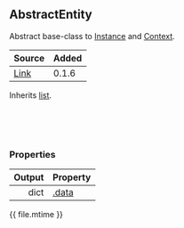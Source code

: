 ## AbstractEntity

Abstract base-class to [Instance](Instance.md) and [Context](Context.md).

| Source     | Added
|------------|---------
|[Link][]    | 0.1.6

Inherits [list](https://docs.python.org/2/tutorial/datastructures.html#more-on-lists).

[Link]: https://github.com/pyblish/pyblish/blob/6e9bfce6254ea56411af857afa49423a57f7b425/pyblish/plugin.py#L466

<br>
<br>
<br>

### Properties

| Output        | Property                                                    |
|--------------:|:------------------------------------------------------------|
| dict          | [.data](AbstractEntity.data.md)


<div class="modified-date">{{ file.mtime }}</div>